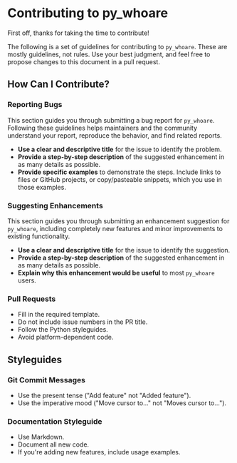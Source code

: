 # Contributing to py_whoare

First off, thanks for taking the time to contribute!

The following is a set of guidelines for contributing to `py_whoare`. These are mostly guidelines, not rules. Use your best judgment, and feel free to propose changes to this document in a pull request.

## How Can I Contribute?

### Reporting Bugs

This section guides you through submitting a bug report for `py_whoare`. Following these guidelines helps maintainers and the community understand your report, reproduce the behavior, and find related reports.

-   **Use a clear and descriptive title** for the issue to identify the problem.
-   **Provide a step-by-step description** of the suggested enhancement in as many details as possible.
-   **Provide specific examples** to demonstrate the steps. Include links to files or GitHub projects, or copy/pasteable snippets, which you use in those examples.

### Suggesting Enhancements

This section guides you through submitting an enhancement suggestion for `py_whoare`, including completely new features and minor improvements to existing functionality.

-   **Use a clear and descriptive title** for the issue to identify the suggestion.
-   **Provide a step-by-step description** of the suggested enhancement in as many details as possible.
-   **Explain why this enhancement would be useful** to most `py_whoare` users.

### Pull Requests

-   Fill in the required template.
-   Do not include issue numbers in the PR title.
-   Follow the Python styleguides.
-   Avoid platform-dependent code.

## Styleguides

### Git Commit Messages

-   Use the present tense ("Add feature" not "Added feature").
-   Use the imperative mood ("Move cursor to..." not "Moves cursor to...").

### Documentation Styleguide

-   Use Markdown.
-   Document all new code.
-   If you're adding new features, include usage examples.
